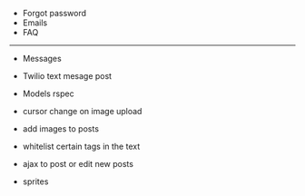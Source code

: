 * Forgot password
* Emails
* FAQ
---
* Messages
* Twilio text mesage post
* Models rspec

* cursor change on image upload
* add images to posts
* whitelist certain tags in the text
* ajax to post or edit new posts
* sprites